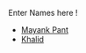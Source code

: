 Enter Names here !
- [Mayank Pant](https://github.com/obiwan04kanobi)
- [Khalid](https://github.com/AnwarKhalid00)


